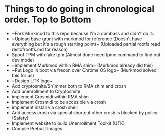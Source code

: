 # Things to do going in chronological order. Top to Bottom
- ~Fork Murkmod to this repo because I'm a dumbass and didn't do it~
- ~Upload base grunt with murkmod for reference (Doesn't have everything but it's a rough starting point)~ (Uploaded partial rootfs read restofrootfs.md for reason)
- Spoof TPM with fake tpm (Almost done need tpmc command to find out dev mode)
- ~implement Murkmod within RMA shim~ (Murkmod already did this)
- ~Put Logo in boot via frecon over Chrome OS logo~ (Murkmod solved this for us)
- ~Design UTK logo~
- Add cryptosmite/Sh1mmer both to RMA shim and crosh
- Add unenrollment to Cryptosmite
- implement Crosmidi within RMA shim
- Implement Crosmidi to be accesible via crosh
- implement install via crosh shell
- Add access crosh via special shortcut other crosh is blocked by policy. (Safety)
- Implement website to build Unenrollment Toolkit (UTK)
- Compile Prebuilt Images
